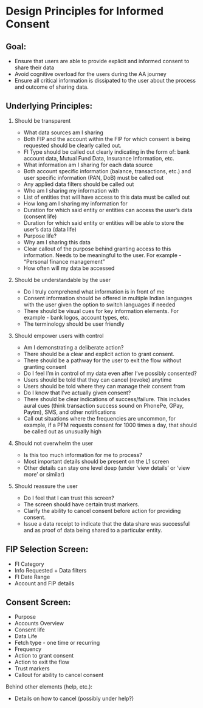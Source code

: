 # Design Principles for Informed Consent

## Goal:
- Ensure that users are able to provide explicit and informed consent to share their data
- Avoid cognitive overload for the users during the AA journey
- Ensure all critical information is dissipated to the user about the process and outcome of sharing data.

## Underlying Principles:
1. Should be transparent
    - What data sources am I sharing
    - Both FIP and the account within the FIP for which consent is being requested should be clearly called out.
    - FI Type should be called out clearly indicating in the form of: bank account data, Mutual Fund Data, Insurance Information, etc.
    - What information am I sharing for each data source
    - Both account specific information (balance, transactions, etc.) and user specific information (PAN, DoB) must be called out
    - Any applied data filters should be called out
    - Who am I sharing my information with
    - List of entities that will have access to this data must be called out
    - How long am I sharing my information for
    - Duration for which said entity or entities can access the user’s data (consent life)
    - Duration for which said entity or entities will be able to store the user’s data (data life)
    - Purpose life?
    - Why am I sharing this data
    - Clear callout of the purpose behind granting access to this information. Needs to be meaningful to the user. For example - “Personal finance management”
    - How often will my data be accessed

2. Should be understandable by the user
    - Do I truly comprehend what information is in front of me
    - Consent information should be offered in multiple Indian languages with the user given the option to switch languages if needed
    - There should be visual cues for key information elements. For example - bank logos, account types, etc.
    - The terminology should be user friendly

3. Should empower users with control
    - Am I demonstrating a deliberate action?
    - There should be a clear and explicit action to grant consent.
    - There should be a pathway for the user to exit the flow without granting consent
    - Do I feel I’m in control of my data even after I’ve possibly consented?
    - Users should be told that they can cancel (revoke) anytime
    - Users should be told where they can manage their consent from
    - Do I know that I’ve actually given consent?
    - There should be clear indications of success/failure. This includes aural cues (think transaction success sound on PhonePe, GPay, Paytm), SMS, and other notifications
    - Call out situations where the frequencies are uncommon, for example, if a PFM requests consent for 1000 times a day, that should be called out as unusually high

4. Should not overwhelm the user
    - Is this too much information for me to process?
    - Most important details should be present on the L1 screen
    - Other details can stay one level deep (under ‘view details’ or ‘view more’ or similar)

5. Should reassure the user
    - Do I feel that I can trust this screen?
    - The screen should have certain trust markers.
    - Clarify the ability to cancel consent before action for providing consent.
    - Issue a data receipt to indicate that the data share was successful and as proof of data being shared to a particular entity.

## FIP Selection Screen:
- FI Category
- Info Requested + Data filters
- FI Date Range
- Account and FIP details

## Consent Screen:
- Purpose
- Accounts Overview
- Consent life
- Data Life
- Fetch type - one time or recurring
- Frequency
- Action to grant consent
- Action to exit the flow
- Trust markers
- Callout for ability to cancel consent

Behind other elements (help, etc.):
- Details on how to cancel (possibly under help?)
